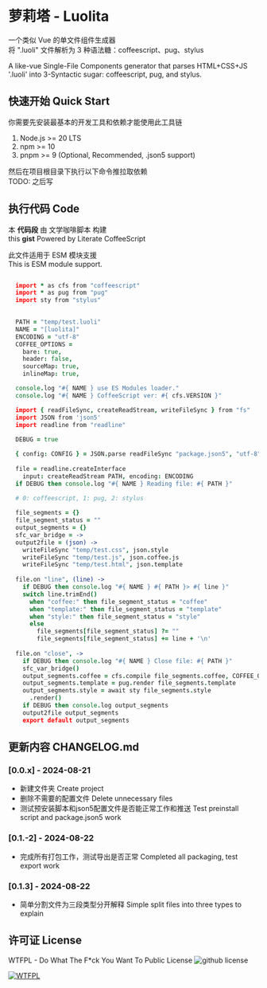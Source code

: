 # 萝莉塔 - Luolita

一个类似 Vue 的单文件组件生成器\
将 ".luoli" 文件解析为 3 种语法糖：coffeescript、pug、stylus

A like-vue Single-File Components generator that parses HTML+CSS+JS\
'.luoli' into 3-Syntactic sugar: coffeescript, pug, and stylus.

## 快速开始 Quick Start

你需要先安装最基本的开发工具和依赖才能使用此工具链
1. Node.js >= 20 LTS
2. npm >= 10
3. pnpm >= 9 (Optional, Recommended, .json5 support)

然后在项目根目录下执行以下命令推拉取依赖\
TODO: 之后写

## 执行代码 Code

本 **代码段** 由 文学咖啡脚本 构建\
this **gist** Powered by Literate CoffeeScript

此文件适用于 ESM 模块支援 \
This is ESM module support.

```coffeescript

  import * as cfs from "coffeescript"
  import * as pug from "pug"
  import sty from "stylus"
  

  PATH = "temp/test.luoli"
  NAME = "[luolita]"
  ENCODING = "utf-8"
  COFFEE_OPTIONS =
    bare: true,
    header: false,
    sourceMap: true,
    inlineMap: true,

  console.log "#{ NAME } use ES Modules loader."
  console.log "#{ NAME } CoffeeScript ver: #{ cfs.VERSION }"

  import { readFileSync, createReadStream, writeFileSync } from "fs"
  import JSON from 'json5'
  import readline from "readline"
  
  DEBUG = true

  { config: CONFIG } = JSON.parse readFileSync "package.json5", "utf-8"
  
  file = readline.createInterface 
    input: createReadStream PATH, encoding: ENCODING
  if DEBUG then console.log "#{ NAME } Reading file: #{ PATH }"
  
  # 0: coffeescript, 1: pug, 2: stylus

  file_segments = {}
  file_segment_status = ""
  output_segments = {}
  sfc_var_bridge = ->
  output2file = (json) -> 
    writeFileSync "temp/test.css", json.style
    writeFileSync "temp/test.js", json.coffee.js
    writeFileSync "temp/test.html", json.template
    
  file.on "line", (line) -> 
    if DEBUG then console.log "#{ NAME } #{ PATH }> #{ line }"
    switch line.trimEnd()
      when "coffee:" then file_segment_status = "coffee"
      when "template:" then file_segment_status = "template"
      when "style:" then file_segment_status = "style"
      else
        file_segments[file_segment_status] ?= ""
        file_segments[file_segment_status] += line + '\n'
  
  file.on "close", ->
    if DEBUG then console.log "#{ NAME } Close file: #{ PATH }"
    sfc_var_bridge()
    output_segments.coffee = cfs.compile file_segments.coffee, COFFEE_OPTIONS
    output_segments.template = pug.render file_segments.template
    output_segments.style = await sty file_segments.style
      .render()
    if DEBUG then console.log output_segments
    output2file output_segments
    export default output_segments

```

## 更新内容 CHANGELOG.md

### [0.0.x] - 2024-08-21
- 新建文件夹 Create project
- 删除不需要的配置文件 Delete unnecessary files
- 测试预安装脚本和json5配置文件是否能正常工作和推送 Test preinstall script and package.json5 work

### [0.1.-2] - 2024-08-22
- 完成所有打包工作，测试导出是否正常 Completed all packaging, test export work

### [0.1.3] - 2024-08-22
- 简单分割文件为三段类型分开解释 Simple split files into three types to explain

## 许可证 License

WTFPL - Do What The F*ck You Want To Public License
![github license](https://img.shields.io/github/license/Bemly/luolita)

[
    ![WTFPL](http://www.wtfpl.net/wp-content/uploads/2012/12/wtfpl-badge-1.png)
](http://www.wtfpl.net/)

